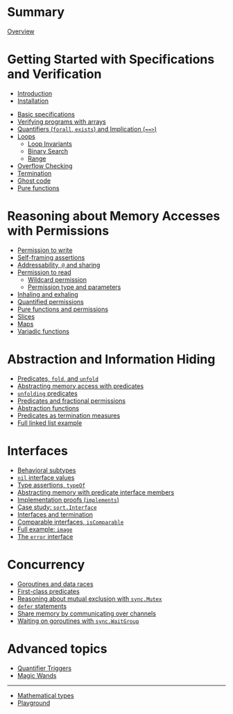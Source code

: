 # Summary

[Overview](./overview.md)

# Getting Started with Specifications and Verification
- [Introduction]()
- [Installation](./installation.md)
<!-- - [Getting started]() -->
- [Basic specifications](./01/basic-specs.md)
  <!-- - [`assert` and `assume`](./assert-assume.md) -->
  <!-- - [requires, ensures, and preserves](./requires-ensures.md)-->
- [Verifying programs with arrays](./01/basic-array.md)
- [Quantifiers (`forall`, `exists`) and Implication (`==>`)](./01/quantifier.md)
- [Loops](./01/loops.md)
  - [Loop Invariants](./01/loops-invariant.md)
  - [Binary Search](./01/loops-binarysearch.md)
  - [Range](./01/loops-range.md)
- [Overflow Checking](./01/overflow.md)
- [Termination](./01/termination.md)
- [Ghost code](./01/ghost.md)
- [Pure functions](./01/pure.md)

# Reasoning about Memory Accesses with Permissions
- [Permission to write](./02/permission-write.md)
- [Self-framing assertions](./02/self-framing.md)
- [Addressability, `@` and sharing](./02/addressable.md)
- [Permission to read](./02/fractional-permissions.md)
  - [Wildcard permission](./02/wildcard-permission.md)
  - [Permission type and parameters](./02/permission-type.md)
- [Inhaling and exhaling](./02/inhale-exhale.md)
- [Quantified permissions](./02/quantified-permission.md)
- [Pure functions and permissions](./02/permission-pure.md)
- [Slices](./02/slices.md)
- [Maps](./02/maps.md)
- [Variadic functions]()

# Abstraction and Information Hiding
- [Predicates, `fold`, and `unfold`](./03/predicates.md)
- [Abstracting memory access with predicates](./03/abstracting-memory.md)
- [`unfolding` predicates](./03/unfolding.md)
- [Predicates and fractional permissions](./03/predicates-fractional.md)
- [Abstraction functions](./03/abstraction-view.md)
- [Predicates as termination measures](./03/predicate-termination.md)
- [Full linked list example](./03/full-example.md)

# Interfaces
- [Behavioral subtypes](./04/behavioral.md)
- [`nil` interface values](./04/nil.md)
- [Type assertions, `typeOf`](./04/type.md)
- [Abstracting memory with predicate interface members](./04/mem.md)
- [Implementation proofs (`implements`)](./04/implements.md)
- [Case study: `sort.Interface`](./04/sort.md)
- [Interfaces and termination](./04/interface-termination.md)
- [Comparable interfaces, `isComparable`](./04/comparable.md)
- [Full example: `image`](./04/image.md)
- [The `error` interface]()

# Concurrency
- [Goroutines and data races](./05/goroutine.md)
- [First-class predicates](./05/first-class-predicates.md)
- [Reasoning about mutual exclusion with `sync.Mutex`](./05/mutex.md)
- [`defer` statements](./05/defer.md)
- [Share memory by communicating over channels]()
- [Waiting on goroutines with `sync.WaitGroup`]()

# Advanced topics
- [Quantifier Triggers](./triggers.md)
- [Magic Wands](./magic-wands.md)

---
- [Mathematical types](./reference-mathematical-types.md)
- [Playground](./playground.md)
